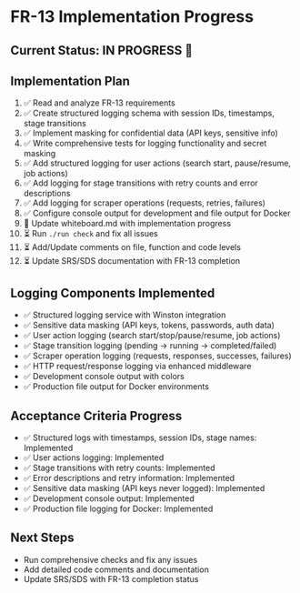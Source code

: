 # FR-13 Implementation Progress

## Current Status: IN PROGRESS 🚧

## Implementation Plan

1. ✅ Read and analyze FR-13 requirements
2. ✅ Create structured logging schema with session IDs, timestamps, stage transitions
3. ✅ Implement masking for confidential data (API keys, sensitive info)
4. ✅ Write comprehensive tests for logging functionality and secret masking
5. ✅ Add structured logging for user actions (search start, pause/resume, job actions)
6. ✅ Add logging for stage transitions with retry counts and error descriptions
7. ✅ Add logging for scraper operations (requests, retries, failures)
8. ✅ Configure console output for development and file output for Docker
9. 🔄 Update whiteboard.md with implementation progress
10. ⏳ Run `./run check` and fix all issues
11. ⏳ Add/Update comments on file, function and code levels
12. ⏳ Update SRS/SDS documentation with FR-13 completion

## Logging Components Implemented

- ✅ Structured logging service with Winston integration
- ✅ Sensitive data masking (API keys, tokens, passwords, auth data)
- ✅ User action logging (search start/stop/pause/resume, job actions)
- ✅ Stage transition logging (pending → running → completed/failed)
- ✅ Scraper operation logging (requests, responses, successes, failures)
- ✅ HTTP request/response logging via enhanced middleware
- ✅ Development console output with colors
- ✅ Production file output for Docker environments

## Acceptance Criteria Progress

- ✅ Structured logs with timestamps, session IDs, stage names: Implemented
- ✅ User actions logging: Implemented
- ✅ Stage transitions with retry counts: Implemented
- ✅ Error descriptions and retry information: Implemented
- ✅ Sensitive data masking (API keys never logged): Implemented
- ✅ Development console output: Implemented
- ✅ Production file logging for Docker: Implemented

## Next Steps

- Run comprehensive checks and fix any issues
- Add detailed code comments and documentation
- Update SRS/SDS with FR-13 completion status
